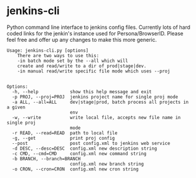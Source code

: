 jenkins-cli
===========

Python command line interface to jenkins config files. Currently lots of hard coded links for the jenkin's instance used for Persona/BrowserID.  Please feel free and offer up any changes to make this more generic.

    Usage: jenkins-cli.py [options]
        There are two ways to use this:
        -in batch mode set by the --all which will
        create and read/write to a dir of prod|stage|dev.
        -in manual read/write specific file mode which uses --proj
    

    Options:
      -h, --help            show this help message and exit
      -p PROJ, --proj=PROJ  jenkins project name for single proj mode
      -a ALL, --all=ALL     dev|stage|prod, batch process all projects in a given
                            env
      -w, --write           write local file, accepts new file name in single proj
                            mode
      -r READ, --read=READ  path to local file
      -g, --get             print proj config
      --post                post config.xml to jenkins web service
      -d DESC, --desc=DESC  config.xml new description string
      -c CMD, --cmd=CMD     config.xml new command string
      -b BRANCH, --branch=BRANCH
                            config.xml new branch string
      -o CRON, --cron=CRON  config.xml new cron string


